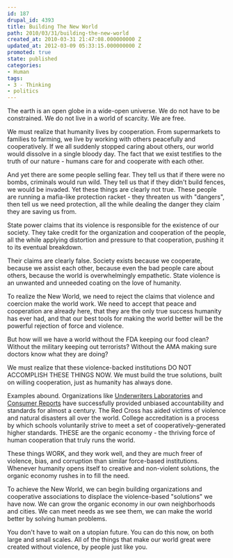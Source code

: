 ```yaml
---
id: 187
drupal_id: 4393
title: Building The New World
path: 2010/03/31/building-the-new-world
created_at: 2010-03-31 21:47:08.000000000 Z
updated_at: 2012-03-09 05:33:15.000000000 Z
promoted: true
state: published
categories:
- Human
tags:
- 3 - Thinking
- politics
---
```

The earth is an open globe in a wide-open universe. We do not have to be constrained. We do not live in a world of scarcity. We are free.

We must realize that humanity lives by cooperation. From supermarkets to families to farming, we live by working with others peacefully and cooperatively. If we all suddenly stopped caring about others, our world would dissolve in a single bloody day. The fact that we exist testifies to the truth of our nature - humans care for and cooperate with each other.

And yet there are some people selling fear. They tell us that if there were no bombs, criminals would run wild. They tell us that if they didn't build fences, we would be invaded. Yet these things are clearly not true. These people are running a mafia-like protection racket - they threaten us with "dangers", then tell us we need protection, all the while dealing the danger they claim they are saving us from.

State power claims that its violence is responsible for the existence of our society. They take credit for the organization and cooperation of the people, all the while applying distortion and pressure to that cooperation, pushing it to its eventual breakdown.

Their claims are clearly false. Society exists because we cooperate, because we assist each other, because even the bad people care about others, because the world is overwhelmingly empathetic. State violence is an unwanted and unneeded coating on the love of humanity.

To realize the New World, we need to reject the claims that violence and coercion make the world work. We need to accept that peace and cooperation are already here, that they are the only true success humanity has ever had, and that our best tools for making the world better will be the powerful rejection of force and violence.

But how will we have a world without the FDA keeping our food clean? Without the military keeping out terrorists? Without the AMA making sure doctors know what they are doing?

We must realize that these violence-backed institutions DO NOT ACCOMPLISH THESE THINGS NOW. We must build the true solutions, built on willing cooperation, just as humanity has always done.

Examples abound. Organizations like <a href="http://www.ul.com">Underwriters Laboratories</a> and <a href="http://www.consumerreports.org">Consumer Reports</a> have successfully provided unbiased accountability and standards for almost a century. The Red Cross has aided victims of violence and natural disasters all over the world. College accreditation is a process by which schools voluntarily strive to meet a set of cooperatively-generated higher standards. THESE are the organic economy - the thriving force of human cooperation that truly runs the world.

These things WORK, and they work well, and they are much freer of violence, bias, and corruption than similar force-based institutions. Whenever humanity opens itself to creative and non-violent solutions, the organic economy rushes in to fill the need.

To achieve the New World, we can begin building organizations and cooperative associations to displace the violence-based "solutions" we have now. We can grow the organic economy in our own neighborhoods and cities. We can meet needs as we see them, we can make the world better by solving human problems.

You don't have to wait on a utopian future. You can do this now, on both large and small scales. All of the things that make our world great were created without violence, by people just like you.
